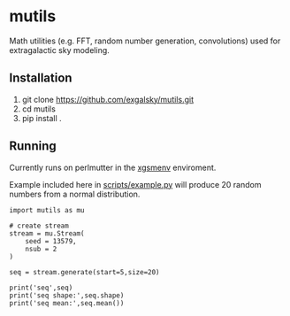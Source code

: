 # mutils
Math utilities (e.g. FFT, random number generation, convolutions) used for extragalactic sky modeling. 

## Installation
1. git clone https://github.com/exgalsky/mutils.git
2. cd mutils
3. pip install .

## Running
Currently runs on perlmutter in the [xgsmenv](https://github.com/exgalsky/xgsmenv) enviroment.

Example included here in [scripts/example.py](https://github.com/exgalsky/mutils/blob/master/scripts/example.py) will produce 20 random numbers from a normal distribution.

```
import mutils as mu

# create stream
stream = mu.Stream(
    seed = 13579,
    nsub = 2
)

seq = stream.generate(start=5,size=20)

print('seq',seq)
print('seq shape:',seq.shape)
print('seq mean:',seq.mean())

```
